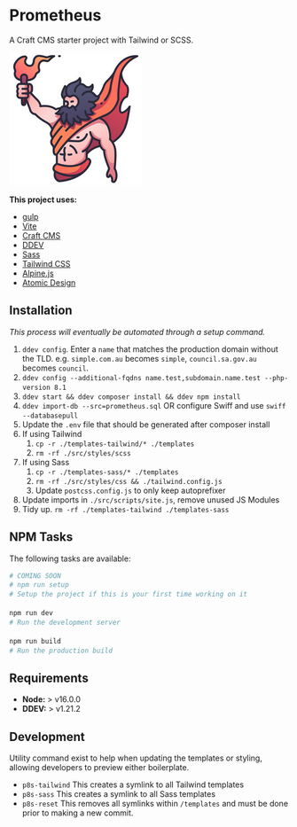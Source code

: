 # Prometheus

A Craft CMS starter project with Tailwind or SCSS.

![Logo](prometheus.jpeg)

**This project uses:**

-   [gulp](https://github.com/gulpjs/gulp)
-   [Vite](https://vitejs.dev/)
-   [Craft CMS](https://craftcms.com/docs/4.x/)
-   [DDEV](https://ddev.readthedocs.io/en/stable/)
-   [Sass](https://sass-lang.com/)
-   [Tailwind CSS](https://tailwindcss.com/docs)
-   [Alpine.js](https://alpinejs.dev/)
-   [Atomic Design](https://atomicdesign.bradfrost.com/table-of-contents/)

## Installation

_This process will eventually be automated through a setup command._

1. `ddev config`.
   Enter a `name` that matches the production domain without the TLD.
   e.g. `simple.com.au` becomes `simple`, `council.sa.gov.au` becomes `council`.
2. `ddev config --additional-fqdns name.test,subdomain.name.test --php-version 8.1`
3. `ddev start && ddev composer install && ddev npm install`
4. `ddev import-db --src=prometheus.sql` OR configure Swiff and use `swiff --databasepull`
5. Update the `.env` file that should be generated after composer install
6. If using Tailwind
    1. `cp -r ./templates-tailwind/* ./templates`
    2. `rm -rf ./src/styles/scss`
7. If using Sass
    1. `cp -r ./templates-sass/* ./templates`
    2. `rm -rf ./src/styles/css && ./tailwind.config.js`
    3. Update `postcss.config.js` to only keep autoprefixer
8. Update imports in `./src/scripts/site.js`, remove unused JS Modules
9. Tidy up. `rm -rf ./templates-tailwind ./templates-sass`

## NPM Tasks

The following tasks are available:

```bash
# COMING SOON
# npm run setup
# Setup the project if this is your first time working on it

npm run dev
# Run the development server

npm run build
# Run the production build
```

## Requirements

-   **Node:** > v16.0.0
-   **DDEV:** > v1.21.2

## Development

Utility command exist to help when updating the templates or styling, allowing
developers to preview either boilerplate.

-   `p8s-tailwind` This creates a symlink to all Tailwind templates
-   `p8s-sass` This creates a symlink to all Sass templates
-   `p8s-reset` This removes all symlinks within `/templates` and must be done
    prior to making a new commit.
